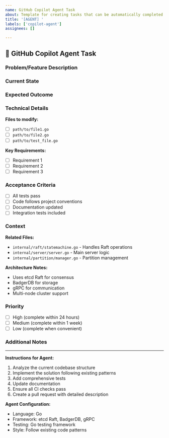 ```yaml
---
name: GitHub Copilot Agent Task
about: Template for creating tasks that can be automatically completed by GitHub Copilot Agent
title: '[AGENT] '
labels: ['copilot-agent']
assignees: []

---
```


## 🤖 GitHub Copilot Agent Task

### Problem/Feature Description
<!-- Describe what needs to be implemented or fixed -->

### Current State
<!-- What's the current behavior? -->

### Expected Outcome
<!-- What should happen after this is complete? -->

### Technical Details
**Files to modify:**
- [ ] `path/to/file1.go`
- [ ] `path/to/file2.go`
- [ ] `path/to/test_file.go`

**Key Requirements:**
- [ ] Requirement 1
- [ ] Requirement 2
- [ ] Requirement 3

### Acceptance Criteria
- [ ] All tests pass
- [ ] Code follows project conventions
- [ ] Documentation updated
- [ ] Integration tests included

### Context
**Related Files:**
- `internal/raft/statemachine.go` - Handles Raft operations
- `internal/server/server.go` - Main server logic
- `internal/partition/manager.go` - Partition management

**Architecture Notes:**
- Uses etcd Raft for consensus
- BadgerDB for storage
- gRPC for communication
- Multi-node cluster support

### Priority
- [ ] High (complete within 24 hours)
- [ ] Medium (complete within 1 week)
- [ ] Low (complete when convenient)

### Additional Notes
<!-- Any specific implementation details, constraints, or preferences -->

---

**Instructions for Agent:**
1. Analyze the current codebase structure
2. Implement the solution following existing patterns
3. Add comprehensive tests
4. Update documentation
5. Ensure all CI checks pass
6. Create a pull request with detailed description

**Agent Configuration:**
- Language: Go
- Framework: etcd Raft, BadgerDB, gRPC
- Testing: Go testing framework
- Style: Follow existing code patterns

